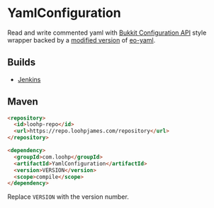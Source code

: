 # YamlConfiguration
Read and write commented yaml with [Bukkit Configuration API](https://bukkit.org/threads/tut-bukkits-new-fileconfiguration-api-create-a-yaml-configuration.42775/) style wrapper backed by a [modified version](https://github.com/LOOHP/eo-yaml) of [eo-yaml](https://github.com/decorators-squad/eo-yaml).

## Builds

- [Jenkins](https://ci.loohpjames.com/job/YamlConfiguration/)

## Maven
```html
<repository>
  <id>loohp-repo</id>
  <url>https://repo.loohpjames.com/repository</url>
</repository>
```
```html
<dependency>
  <groupId>com.loohp</groupId>
  <artifactId>YamlConfiguration</artifactId>
  <version>VERSION</version>
  <scope>compile</scope>
</dependency>
```
Replace `VERSION` with the version number.
